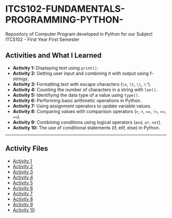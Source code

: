# ITCS102-FUNDAMENTALS-PROGRAMMING-PYTHON-
Repository of Computer Program developed in Python for our Subject ITCS102 - First Year First Semester
## Activities and What I Learned

- **Activity 1:** Displaying text using `print()`.
- **Activity 2:** Getting user input and combining it with output using f-strings.
- **Activity 3:** Formatting text with escape characters (`\n`, `\t`, `\\`, `\"`).
- **Activity 4:** Counting the number of characters in a string with `len()`.
- **Activity 5:** Identifying the data type of a value using `type()`.
- **Activity 6:** Performing basic arithmetic operations in Python.
- **Activity 7:** Using assignment operators to update variable values.
- **Activity 8:** Comparing values with comparison operators (`>`, `<`, `==`, `!=`, `>=`, `<=`).
- **Activity 9:** Combining conditions using logical operators (`and`, `or`, `not`).
- **Activity 10:** The use of conditional statements (if, elif, else) in Python.

---

## Activity Files

- [Activity 1](activity1.py)
- [Activity 2](activity2.py)
- [Activity 3](activity3.py)
- [Activity 4](activity4.py)
- [Activity 5](activity5.py)
- [Activity 6](activity6.py)
- [Activity 7](activity7.py)
- [Activity 8](activity8.py)
- [Activity 9](activity9.py)
- [Activity 10](activity10.py)
